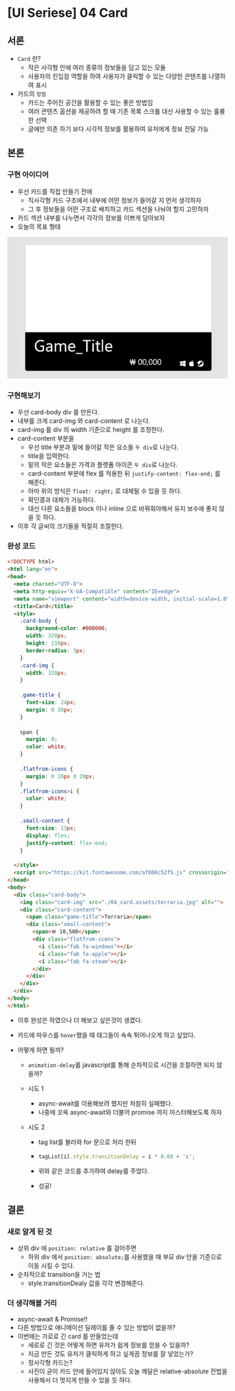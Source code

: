 # [UI Seriese] 04 Card

## 서론

* `Card` 란?
  * 작은 사각형 안에 여러 종류의 정보들을 담고 있는 모듈
  * 사용자의 진입점 역할을 하여 사용자가 클릭할 수 있는 다양한 콘텐츠를 나열하여 표시
* 카드의 `장점`
  * 카드는 주어진 공간을 활용할 수 있는 좋은 방법임
  * 여러 콘텐츠 옵션을 제공하려 할 때 기존 목록 스크롤 대신 사용할 수 있는 훌륭한 선택
  * 글에만 의존 하기 보다 시각적 정보를 활용하여 유저에게 정보 전달 가능

## 본론

### 구현 아이디어

* 우선 카드를 직접 만들기 전에 
  * 직사각형 카드 구조에서 내부에 어떤 정보가 들어갈 지 먼저 생각하자
  * 그 후 정보들을 어떤 구조로 배치하고 카드 섹션을 나눠야 할지 고민하자
* 카드 섹션 내부를 나누면서 각각의 정보를 이쁘게 담아보자
* 오늘의 목표 형태

![image-20210914214647323](04_card.assets/image-20210914214647323.png)

### 구현해보기

* 우선 card-body div 를 만든다.
* 내부를 크게 card-img 와 card-content 로 나눈다.
* card-img 를 div 의 width 기준으로 height 를 조정한다.
* card-content 부분을
  * 우선 title 부분과 밑에 들어갈 작은 요소들 `두 div`로 나눈다.
  * title을 입력한다.
  * 밑의 작은 요소들은 가격과 플랫폼 아이콘 `두 div`로 나눈다.
  * card-content 부분에 flex 를 적용한 뒤 `justify-content: flex-end;` 를 해준다.
  * 아마 위의 방식은 `float: right;` 로 대체될 수 있을 듯 하다.
  * 확인결과 대체가 가능하다.
  * 대신 다른 요소들을 block 이나 inline 으로 바꿔줘야해서 유지 보수에 좋지 않을 듯 하다.
* 이후 각 글씨의 크기들을 적절히 조절한다.



### 완성 코드

```html
<!DOCTYPE html>
<html lang="en">
<head>
  <meta charset="UTF-8">
  <meta http-equiv="X-UA-Compatible" content="IE=edge">
  <meta name="viewport" content="width=device-width, initial-scale=1.0">
  <title>Card</title>
  <style>
    .card-body {
      background-color: #000000;
      width: 320px;
      height: 210px;
      border-radius: 3px;
    }
    .card-img {
      width: 320px;
    }

    .game-title {
      font-size: 24px;
      margin: 0 30px;
    }

    span {
      margin: 0;
      color: white;
    }

    .flatfrom-icons {
      margin: 0 10px 0 20px;
    }
    .flatfrom-icons>i {
      color: white;
    }

    .small-content {
      font-size: 13px;
      display: flex;
      justify-content: flex-end;
    }

  </style>
  <script src="https://kit.fontawesome.com/af806c52f5.js" crossorigin="anonymous"></script>
</head>
<body>
  <div class="card-body">
    <img class="card-img" src="./04_card.assets/terraria.jpg" alt="">
    <div class="card-content">
      <span class="game-title">Terraria</span>
      <div class="small-content">
        <span>￦ 10,500</span>
        <div class="flatfrom-icons">
          <i class="fab fa-windows"></i>
          <i class="fab fa-apple"></i>
          <i class="fab fa-steam"></i>
        </div>
      </div>
    </div>
  </div>
</body>
</html>
```



* 이후 완성은 하였으나 더 해보고 싶은것이 생겼다.

* 카드에 마우스를 `hover`했을 때 태그들이 쇽쇽 튀어나오게 하고 싶었다.

* 어떻게 하면 될까?

  * `animation-delay`를 javascript를 통해 순차적으로 시간을 조절하면 되지 않을까?

  * 시도 1

    * async-await를 이용해보려 했지만 처참히 실패했다.
    * 나중에 꼬옥 async-await와 더불어 promise 까지 마스터해보도록 하자

  * 시도 2

    * tag list를 불러와 for 문으로 처리 한뒤

    * ```js
      tagList[i].style.transitionDelay = i * 0.08 + 's';
      ```

    * 위와 같은 코드를 추가하여 delay를 주었다.

    * 성공!



## 결론



### 새로 알게 된 것

* 상위 div 에 `position: relative` 를 걸어주면
  * 하위 div 에서 `position: absolute;`를 사용했을 때 부모 div 안을 기준으로 이동 시킬 수 있다.
* 순차적으로 transition을 거는 법
  * style.transitionDealy 값을 각각 변경해준다.





### 더 생각해볼 거리

* async-await & Promise!!
* 다른 방법으로 애니메이션 딜레이를 줄 수 있는 방법이 없을까?
* 이번에는 가로로 긴 card 를 만들었는데
  * 세로로 긴 것은 어떻게 하면 유저가 쉽게 정보를 얻을 수 있을까?
  * 지금 만든 것도 유저가 클릭하게 하고 싶게끔 정보를 잘 넣었는가?
  * 정사각형 카드는?
  * 사진이 굳이 카드 안에 들어있지 않아도 오늘 깨달은 relative-absolute 전법을 사용해서 더 멋지게 만들 수 있을 듯 하다.

